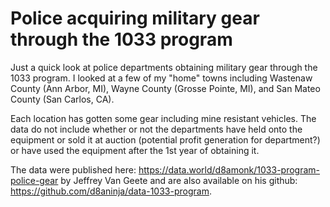 # Police acquiring military gear through the 1033 program
Just a quick look at police departments obtaining military gear through the 1033 program. I looked at a few of my "home" towns including Wastenaw County (Ann Arbor, MI), Wayne County (Grosse Pointe, MI), and San Mateo County (San Carlos, CA). 

Each location has gotten some gear including mine resistant vehicles. The data do not include whether or not the departments have held onto the equipment or sold it at auction (potential profit generation for department?) or have used the equipment after the 1st year of obtaining it. 

The data were published here: https://data.world/d8amonk/1033-program-police-gear by Jeffrey Van Geete and are also available on his github: https://github.com/d8aninja/data-1033-program. 


